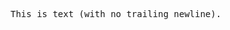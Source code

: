 <!-- >>>>>> BEGIN GENERATED FILE (include): SOURCE test/include/templates/text_no_newline_pre.md -->
<!-- >>>>>> BEGIN INCLUDED FILE (:pre): SOURCE test/include/includes/text_no_newline.txt -->
<pre>
This is text (with no trailing newline).</pre>
<!-- <<<<<< END INCLUDED FILE (:pre): SOURCE test/include/includes/text_no_newline.txt -->
<!-- <<<<<< END GENERATED FILE (include): SOURCE test/include/templates/text_no_newline_pre.md -->
